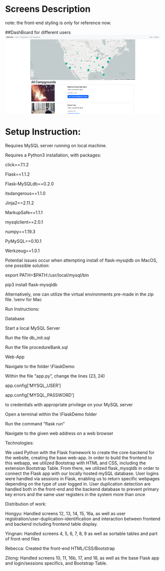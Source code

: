 # Screens Description
note: the front-end styling is only for reference now.

##DashBoard for different users
![campgrounds](https://github.com/hongyuchen1030/YelpCamp/blob/master/readmeImage/campgrounds.png?raw=true)












# Setup Instruction: 

Requires MySQL server running on local machine. 

Requires a Python3 installation, with packages: 

click==7.1.2 

Flask==1.1.2 

Flask-MySQLdb==0.2.0 

itsdangerous==1.1.0 

Jinja2==2.11.2 

MarkupSafe==1.1.1 

mysqlclient==2.0.1 

numpy==1.19.3 

PyMySQL==0.10.1 

Werkzeug==1.0.1 



Potential issues occur when attempting install of flask-mysqldb on MacOS, one possible solution: 

export PATH=$PATH:/usr/local/mysql/bin  

pip3 install flask-mysqldb 

 

Alternatively, one can utilize the virtual environments pre-made in the zip file. \venv for Mac

Run Instructions: 

Database 

Start a local MySQL Server 

Run the file db_init.sql 

Run the file procedureBank.sql 


Web-App 

Navigate to the folder \FlaskDemo 

Within the file “app.py”, change the lines (23, 24)  

app.config[‘MYSQL_USER’] 

app.config[‘MYSQL_PASSWORD’]  

to credentials with appropriate privilege on your MySQL server 

Open a terminal within the \FlaskDemo folder 

Run the command “flask run” 

Navigate to the given web address on a web browser 

 

 

 

Technologies: 

We used Python with the Flask framework to create the core-backend for the website, creating the base web-app. In order to build the frontend to this webapp, we utilized Bootstrap with HTML and CSS, including the extension Bootstrap Table. From there, we utilized flask_mysqldb in order to connect the Flask app with our locally hosted mySQL database. User logins were handled via sessions in Flask, enabling us to return specific webpages depending on the type of user logged in. User duplication detection are handled both in the front-end and the backend database to prevent primary key errors and the same user registers in the system more than once 

 

Distribution of work: 

Hongyu: Handled screens 12, 13, 14, 15, 16a, as well as user registration/user-duplication-identification and interaction between frontend and backend including frontend table display.

Yingnan: Handled screens 4, 5, 6, 7, 8, 9 as well as sortable tables and part of front-end files 

Rebecca: Created the front-end HTML/CSS/Bootstrap 

Zilong: Handled screens 10, 11, 16b, 17, and 18, as well as the base Flask app and login/sessions specifics, and Bootstrap Table.

 

 

 

 

 
